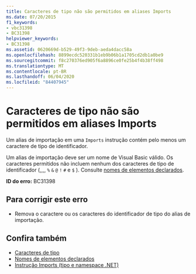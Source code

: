 ```yaml
---
title: Caracteres de tipo não são permitidos em aliases Imports
ms.date: 07/20/2015
f1_keywords:
- vbc31398
- BC31398
helpviewer_keywords:
- BC31398
ms.assetid: 0620669d-b529-49f3-9deb-aeda4dacc58a
ms.openlocfilehash: 8899ecdc520331b1eb9b06b1a1705cd2db1a0be9
ms.sourcegitcommit: f8c270376ed905f6a8896ce0fe25b4f4b38ff498
ms.translationtype: MT
ms.contentlocale: pt-BR
ms.lasthandoff: 06/04/2020
ms.locfileid: "84407945"
---
```

# <a name="type-characters-are-not-allowed-on-imports-aliases"></a>Caracteres de tipo não são permitidos em aliases Imports
Um alias de importação em uma `Imports` instrução contém pelo menos um caractere de tipo de identificador.  
  
 Um alias de importação deve ser um nome de Visual Basic válido. Os caracteres permitidos não incluem nenhum dos caracteres de tipo de identificador (,,,, `%` `&` `@` `!` `#` e `$` ). Consulte [nomes de elementos declarados](../programming-guide/language-features/declared-elements/declared-element-names.md).  
  
 **ID do erro:** BC31398  
  
## <a name="to-correct-this-error"></a>Para corrigir este erro  
  
- Remova o caractere ou os caracteres do identificador de tipo do alias de importação.  
  
## <a name="see-also"></a>Confira também

- [Caracteres de tipo](../programming-guide/language-features/data-types/type-characters.md)
- [Nomes de elementos declarados](../programming-guide/language-features/declared-elements/declared-element-names.md)
- [Instrução Imports (tipo e namespace .NET)](../language-reference/statements/imports-statement-net-namespace-and-type.md)
